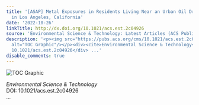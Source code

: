 ```yaml
---
title: '[ASAP] Metal Exposures in Residents Living Near an Urban Oil Drilling Site
  in Los Angeles, California'
date: '2022-10-26'
linkTitle: http://dx.doi.org/10.1021/acs.est.2c04926
source: 'Environmental Science & Technology: Latest Articles (ACS Publications)'
description: '<p><img src="https://pubs.acs.org/cms/10.1021/acs.est.2c04926/asset/images/medium/es2c04926_0004.gif"
  alt="TOC Graphic"/></p><div><cite>Environmental Science & Technology</cite></div><div>DOI:
  10.1021/acs.est.2c04926</div> ...'
disable_comments: true
---
```

<p><img src="https://pubs.acs.org/cms/10.1021/acs.est.2c04926/asset/images/medium/es2c04926_0004.gif" alt="TOC Graphic"/></p><div><cite>Environmental Science & Technology</cite></div><div>DOI: 10.1021/acs.est.2c04926</div> ...